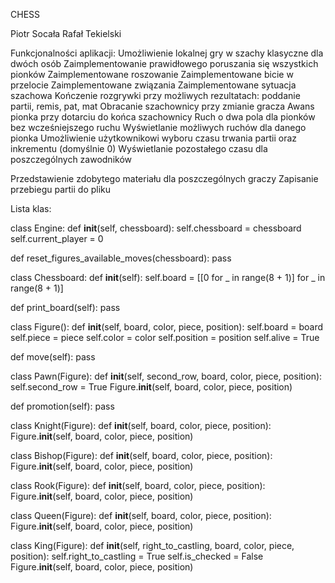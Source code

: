 CHESS

Piotr Socała
Rafał Tekielski

Funkcjonalności aplikacji:
  Umożliwienie lokalnej gry w szachy klasyczne dla dwóch osób
  Zaimplementowanie prawidłowego poruszania się wszystkich pionków 
  Zaimplementowane roszowanie
  Zaimplementowane bicie w przelocie
  Zaimplementowane związania
  Zaimplementowane sytuacja szachowa
  Kończenie rozgrywki przy możliwych rezultatach: poddanie partii, remis, pat, mat
  Obracanie szachownicy przy zmianie gracza
  Awans pionka przy dotarciu do końca szachownicy
  Ruch o dwa pola dla pionków bez wcześniejszego ruchu
  Wyświetlanie możliwych ruchów dla danego pionka
  Umożliwienie użytkownikowi wyboru czasu trwania partii oraz inkrementu (domyślnie 0)
  Wyświetlanie pozostałego czasu dla poszczególnych zawodników

  Przedstawienie zdobytego materiału dla poszczególnych graczy
  Zapisanie przebiegu partii do pliku


Lista klas:



class Engine:
   def __init__(self, chessboard):
      self.chessboard = chessboard
      self.current_player = 0

   def reset_figures_available_moves(chessboard):
       pass

class Chessboard:
   def __init__(self):
       self.board = [[0 for _ in range(8 + 1)] for _ in range(8 + 1)]

   def print_board(self):
       pass



class Figure():
   def __init__(self, board, color, piece, position):
       self.board = board
       self.piece = piece
       self.color = color
       self.position = position
       self.alive = True

   def move(self):
       pass


class Pawn(Figure):
   def __init__(self, second_row, board, color, piece, position):
       self.second_row = True
       Figure.__init__(self, board, color, piece, position)

   def promotion(self):
       pass




class Knight(Figure):
   def __init__(self, board, color, piece, position):
       Figure.__init__(self, board, color, piece, position)


class Bishop(Figure):
   def __init__(self, board, color, piece, position):
       Figure.__init__(self, board, color, piece, position)


class Rook(Figure):
   def __init__(self, board, color, piece, position):
       Figure.__init__(self, board, color, piece, position)


class Queen(Figure):
   def __init__(self, board, color, piece, position):
       Figure.__init__(self, board, color, piece, position)


class King(Figure):
  def __init__(self, right_to_castling, board, color, piece, position):
      self.right_to_castling = True
      self.is_checked = False
      Figure.__init__(self, board, color, piece, position)














